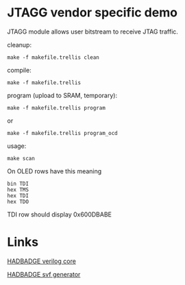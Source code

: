 # JTAGG vendor specific demo

JTAGG module allows user bitstream to receive JTAG traffic.

cleanup:

    make -f makefile.trellis clean

compile:

    make -f makefile.trellis

program (upload to SRAM, temporary):

    make -f makefile.trellis program

or

    make -f makefile.trellis program_ocd

usage:

    make scan

On OLED rows have this meaning

    bin TDI
    hex TMS
    hex TDI
    hex TDO

TDI row should display 0x600DBABE

# Links

[HADBADGE verilog core](https://github.com/Spritetm/hadbadge2019_fpgasoc/blob/4ae8277c45e17e316bb4d46ce625c1507506cd36/soc/top_fpga.v#L312-L322)

[HADBADGE svf generator](https://github.com/Spritetm/hadbadge2019_fpgasoc/blob/master/soc/jtagload/main.c)
